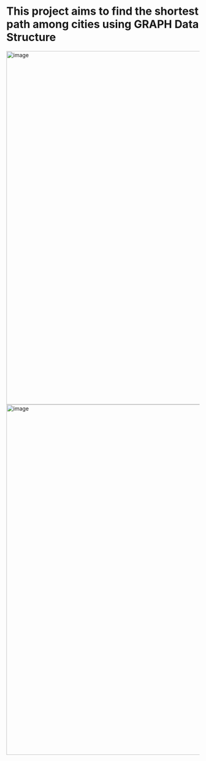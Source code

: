 # This project aims to find the shortest path among cities using GRAPH Data Structure
<img width="923" alt="image" src="https://github.com/rolikaagarwal/Travel-Plan/assets/81984963/d3915f7c-df4d-40e8-881d-210771828064">
<img width="915" alt="image" src="https://github.com/rolikaagarwal/Travel-Plan/assets/81984963/63dd7a1f-6501-4543-8e55-431385885109">


